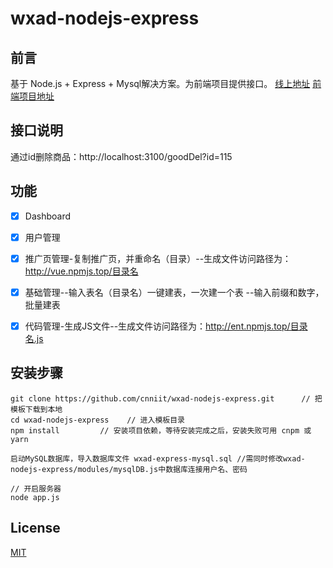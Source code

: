# wxad-nodejs-express


## 前言

基于 Node.js + Express + Mysql解决方案。为前端项目提供接口。
[线上地址](http://vue.npmjs.top/) [前端项目地址](https://github.com/cnniit/wxad-nodejs-element-ui)


## 接口说明
通过id删除商品：http://localhost:3100/goodDel?id=115


## 功能
-   [x] Dashboard
-   [x] 用户管理
-   [x] 推广页管理-复制推广页，并重命名（目录）--生成文件访问路径为：http://vue.npmjs.top/目录名
-   [x] 基础管理--输入表名（目录名）一键建表，一次建一个表 --输入前缀和数字，批量建表
-   [x] 代码管理-生成JS文件--生成文件访问路径为：http://ent.npmjs.top/目录名.js


## 安装步骤

```
git clone https://github.com/cnniit/wxad-nodejs-express.git      // 把模板下载到本地
cd wxad-nodejs-express    // 进入模板目录
npm install         // 安装项目依赖，等待安装完成之后，安装失败可用 cnpm 或 yarn

启动MySQL数据库，导入数据库文件 wxad-express-mysql.sql //需同时修改wxad-nodejs-express/modules/mysqlDB.js中数据库连接用户名、密码

// 开启服务器
node app.js

```

## License

[MIT](https://github.com/cnniit/wxad-nodejs-express/blob/master/LICENSE)

